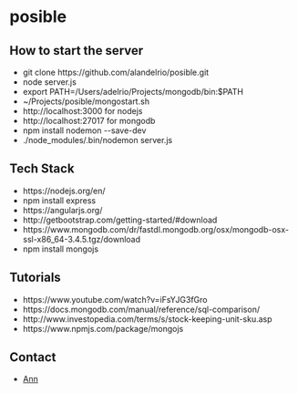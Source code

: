 <!DOCTYPE html>
<html>
<head>
</head>
<body>

# posible

<h2>How to start the server</h2>
<ul>
<li> git clone https://github.com/alandelrio/posible.git</li>
<li> node server.js</li>
<li>export PATH=/Users/adelrio/Projects/mongodb/bin:$PATH</li>
<li>~/Projects/posible/mongostart.sh</li>
<li>http://localhost:3000 for nodejs</li>
<li>http://localhost:27017 for mongodb</li>
<li>npm install nodemon --save-dev</li>
<li>./node_modules/.bin/nodemon server.js</li>
</ul>

<h2>Tech Stack</h2>
<ul>
<li>https://nodejs.org/en/</li>
<li>npm install express</li>
<li>https://angularjs.org/</li>
<li>http://getbootstrap.com/getting-started/#download</li>
<li>https://www.mongodb.com/dr/fastdl.mongodb.org/osx/mongodb-osx-ssl-x86_64-3.4.5.tgz/download</li>
<li>npm install mongojs</li>
</ul>

<h2>Tutorials</h2>
<ul>
<li>https://www.youtube.com/watch?v=iFsYJG3fGro</li>
<li>https://docs.mongodb.com/manual/reference/sql-comparison/</li>
<li>http://www.investopedia.com/terms/s/stock-keeping-unit-sku.asp</li>
<li>https://www.npmjs.com/package/mongojs</li>
</ul>

<h2>Contact</h2>
<ul>
<li><a href="mailto:delrio_alan@yahoo.com">Ann</a></li>
</ul>

</body>
</html>

